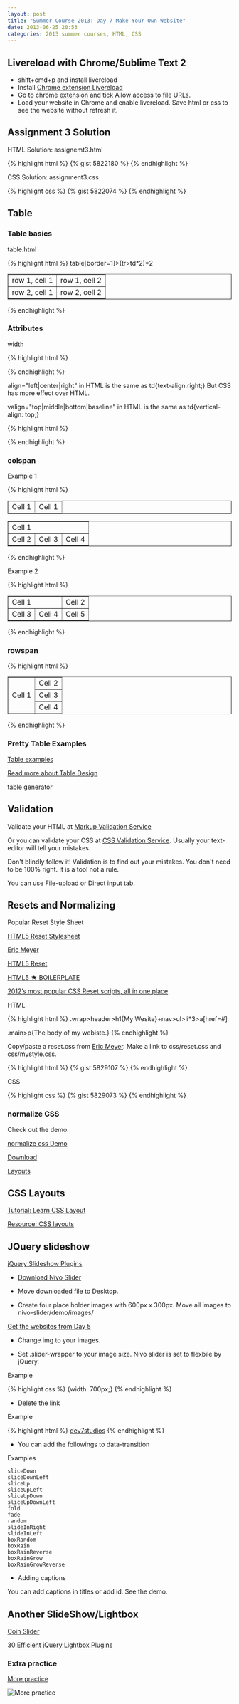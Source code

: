 ```yaml
---
layout: post
title: "Summer Course 2013: Day 7 Make Your Own Website"
date: 2013-06-25 20:53
categories: 2013 summer courses, HTML, CSS
---
```



## Livereload with Chrome/Sublime Text 2 


- shift+cmd+p and install livereload
- Install [Chrome extension Livereload](https://chrome.google.com/webstore/detail/livereload/jnihajbhpnppcggbcgedagnkighmdlei?hl=en)
- Go to chrome [extension](chrome://extensions/) and tick Allow access to file URLs.
- Load your website in Chrome and enable livereload. Save html or css to see the website without refresh it.


## Assignment 3 Solution
 

HTML Solution: assignemt3.html

{% highlight html %}
{% gist 5822180 %}
{% endhighlight %}

CSS Solution: assignment3.css

{% highlight css %}
{% gist 5822074 %}
{% endhighlight %}

## Table
 

### Table basics

table.html
	
{% highlight html %}
table[border=1]>(tr>td*2)*2

<table border="1">
<tr>
<td>row 1, cell 1</td>
<td>row 1, cell 2</td>
</tr>
<tr>
<td>row 2, cell 1</td>
<td>row 2, cell 2</td>
</tr>
</table>
{% endhighlight %}


### Attributes

width
	
{% highlight html %}
<table border="1" width="30%">

<td align="left|center|right" valign="top|middle|bottom|baseline">Cell 1</td>
{% endhighlight %}



align="left|center|right" in HTML is the same as td{text-align:right;} But CSS has more effect over HTML.

valign="top|middle|bottom|baseline" in HTML is the same as td{vertical-align: top;}

	
{% highlight html %}
<td align="right" valign="top">Cell 1</td>
{% endhighlight %}

	


### colspan

Example 1
	
{% highlight html %}
<table border="1">
  <tr>
	<td colspan="3">Cell 1</td>
  </tr>
  <tr>
	<td>Cell 2</td>
	<td>Cell 3</td>
	<td>Cell 4</td>
  </tr>
</table>
{% endhighlight %}



Example 2
	
{% highlight html %}
<table border="1">
  <tr>
	<td colspan="2">Cell 1</td>
	<td>Cell 2</td>
  </tr>
  <tr>
	<td>Cell 3</td>
	<td>Cell 4</td>
	<td>Cell 5</td>
  </tr>
</table>
{% endhighlight %}


### rowspan
	
{% highlight html %}
<table border="1">
  <tr>
	<td rowspan="3">Cell 1</td>
	<td>Cell 2</td>
  </tr>
  <tr>
	<td>Cell 3</td>
  </tr>
  <tr>
	<td>Cell 4</td>
  </tr>
</table>
{% endhighlight %}




### Pretty Table Examples

[Table examples](http://sokada.site44.com/table.html)

[Read more about Table Design](http://designshack.net/articles/css/15-tips-for-designing-terrific-tables/)

[table generator](http://www.quackit.com/html/html_table_generator.cfm)



## Validation
 

Validate your HTML at [Markup Validation Service](http://validator.w3.org/)

Or you can validate your CSS at [CSS Validation Service](http://jigsaw.w3.org/css-validator/). Usually your text-editor will tell your mistakes.

Don't blindly follow it! Validation is to find out your mistakes. You don't need to be 100% right. It is a tool not a rule.

You can use File-upload or Direct input tab.

 ## Resets and Normalizing
Popular Reset Style Sheet

[HTML5 Reset Stylesheet](http://html5doctor.com/html-5-reset-stylesheet/)

[Eric Meyer](http://meyerweb.com/eric/thoughts/2011/01/03/reset-revisited/)

[HTML5 Reset](http://html5reset.org/)

[HTML5 ★ BOILERPLATE](http://html5boilerplate.com/)

[2012’s most popular CSS Reset scripts, all in one place](http://www.cssreset.com/)

HTML
	
{% highlight html %}
.wrap>header>h1{My Wesite}+nav>ul>li*3>a[href=#]

<!-- after header -->
.main>p{The body of my webiste.}
{% endhighlight %}



Copy/paste a reset.css from [Eric Meyer](http://meyerweb.com/eric/thoughts/2011/01/03/reset-revisited/). 
Make a link to css/reset.css and css/mystyle.css. 

{% highlight html %}
{% gist 5829107 %}
{% endhighlight %}

CSS

{% highlight css %}
{% gist 5829073 %}
{% endhighlight %}

### normalize CSS
Check out the demo.

[normalize css Demo](http://necolas.github.io/normalize.css/latest/test.html)

[Download](http://necolas.github.io/normalize.css/)

[Layouts](http://layouts.ironmyers.com/)



## CSS Layouts
 

[Tutorial: Learn CSS Layout](http://learnlayout.com/)

[Resource: CSS layouts](http://www.maxdesign.com.au/articles/css-layouts/)



## JQuery slideshow


[jQuery Slideshow Plugins](http://vandelaydesign.com/blog/web-development/jquery-slideshow/)

- [Download Nivo Slider](http://dev7studios.com/nivo-slider/)

- Move downloaded file to Desktop.

- Create four place holder images with 600px x 300px. Move all images to nivo-slider/demo/images/

[Get the websites from Day 5](http://shinokada.github.io/blog/2013/06/21/day-5-make-your-own-website/)

-  Change img to your images. 

- Set .slider-wrapper to your image size. Nivo slider is set to flexbile by jQuery.

Example 
	
{% highlight css %}
{width: 700px;}
{% endhighlight %}


- Delete the link 

Example
	
{% highlight html %}
<a href="http://dev7studios.com" id="dev7link" title="Go to dev7studios">dev7studios</a>
{% endhighlight %}



- You can add the followings to data-transition

Examples 

	sliceDown
	sliceDownLeft
	sliceUp
	sliceUpLeft
	sliceUpDown
	sliceUpDownLeft
	fold
	fade
	random
	slideInRight
	slideInLeft
	boxRandom
	boxRain
	boxRainReverse
	boxRainGrow
	boxRainGrowReverse


- Adding captions

You can add captions in titles or add id. See the demo.



## Another SlideShow/Lightbox


[Coin Slider](http://workshop.rs/2010/04/coin-slider-image-slider-with-unique-effects/)

[30 Efficient jQuery Lightbox Plugins](http://www.designyourway.net/blog/resources/30-efficient-jquery-lightbox-plugins/)


### Extra practice
[More practice](http://sokada.site44.com/img/basic90.png)


![More practice](http://sokada.site44.com/img/basic90.png)




